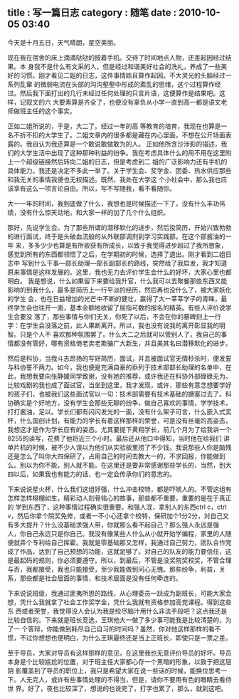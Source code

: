 title    : 写一篇日志
category : 随笔
date     : 2010-10-05 03:40
---

今天是十月五日，天气晴朗，星空美丽。
<!--more-->
现在我在宿舍的床上滴滴哒哒的按着手机。交待了时间地点人物，还差起因经过结果。本 身我不是什么有文采的人，但是经过和谐美好社会的洗礼，养成了一些美好的习惯。刚才看见二姐的日志，这件事情姑且算作起因。不大灵光的头脑经过一系列乱窜 的微弱电流在头部的沟沟壑壑中形成的紊乱的思绪，这个过程算作经过。然后我下面打出的几行未经过任何处理的只言片语，这便算作是结果吧。这样，记叙文的六 大要素算是齐全了，也便没有辜负从小学一直到高一都是语文老师做班主任的这个事实。

正如二姐所说的，于是，大二了。经过一年的高 等教育的培育，我现在也算是一名不折不扣的大学生了。二姐文章内的很多都是藏在内心里面，不想在公开场面表露的。我自认为我还算是一个敢说敢做敢为的人。 正如他所含沙涉影的描述，我们的大学生活中出现了这种那种利益的纷争。我在考虑具体什么的用不用在这里附上一个超级链接然后转向二姐的日志，但是考虑到二 姐的广泛影响力还有手机的具体能力。我还是决定不多此一举了。关于学生会、奖学金、团委、热水供应那些和我无关的事情我便也无权描述。既然，我处在大学这 个小社会中，那么我也应该享有这么一项言论自由。所以，写不写随我，看不看随你。

大一一年的时间，我到底做了什么，我想也是时候描述一下了。没有什么丰功伟绩，没有什么惊天动地，和大家一样的加了几个什么组织。

那好，先说学生会。为了那些所谓的潜移默化的进步，然后投简历，开始兴致勃勃的进行面试，终于是头破血流般的从外联部调剂到学习实践部，在这个部酱油的一年 来，多多少少也算是有所收获有所成长，以致于我觉得进步超过了我所想象，感觉到所有的东西都领悟了之后，在学期初的时候，选择了退出。刚才看到二姐日志中 写到什么干事—部长助理—部长副部长的路线，突然给了我启发，我才知道原来事情是这样发展的。这里，我也无力去评价学生会什么的好坏，大家心里也都明白。 我是想说，什么如果留下来要给我升官，什么我可以去聚餐那些东西又能影响的到我什么，最多是简历上一行平淡的经历，然后再也没什么了，被大家妖化的学生 会，也在日益增加的光芒中不断的健壮，赢得了大一莘莘学子的青睐，最终学生会也往开一面，基本全额地收留了屈指可数的报名的精英。有些人评价说学生会要没 落了，那些事情与你们无关，你死了以后，不会在你的墓碑刻上一行字：在学生会没落之前，此人果断离开。所以，我也没有说我的离开彰显我的明智。只是个人不 喜欢那种氛围罢了。什么大二之后就可以管别人了，我自己的事情都没有管好，哪有资格倚老卖老欺骗广大新生，并且美其名曰潜移默化的进步。

然后是科协，当我斗志昂扬的写好简历，面试，并且被面试官无情秒杀时，便发誓与科协誓不两力。如今，我也便是充满自豪的忝列于技术部部长助理的名单中，在 此，我想我要向张静媛同学致谢，没有她的推荐，或许我还在科协外部碌碌无为。比较戏剧的我也成了面试官，当坐到这里，我才发现，或许，那些有意念想要学好 的孩子们，也被我们这些面试官以一句：技术部需要有技术基础的搪塞过去了。科协确实是个好地方，没有学生会那些无聊的纷争，做自己喜欢的事情，学学技术， 打打酱油，足以。学长们都有闪闪发光的一面，没有什么架子可言，什么嵌入式奖杯，什么国创计划，有能力的学长有着这样那样的荣誉，可是没有丝毫的高姿态， 我想这才是作为学长应有的姿态。尤其要提下黄翔学长，前几个月为了给我讲一个8255的读写，花费了他将近三个小时。最后还从他口中得知，当时他在给我们 讲单片机的时候，被不少人误以为他们从实验板里捞了不少钱。我说那些人你是脑残还是怎么了叫你大四保研了，占用自己的时间去教大一的，不求回报，你能做到 么。别以为你不能，别人就不能。在这里还是要非常感谢那些学长的，当然，到大四以后，如果我也有能力的话，也一定会传承你们的意志的。

下来说说星火杯，什么我们这组好强，什么冲击校特，都是吓唬人的。不管这组有怎样怎样栩栩如生，精彩动人刻骨铭心的故事，那些都不重要，重要的是在于真正的 学到东西了，这种事情过程确实很重要。和强人混，拿别人的东西ctrl c，ctrl v，然后你拿个院奖免修，或者一不小心还拿个校特，保研加个1分2分，对自己又有多大提升？什么没基础求强人带，你就那么看不起自己？那么强人永远是强 人，你自己永远只是你自己。我没有像某些人什么从小就开始学编程，家里的人随便就弄个专利给自己挥霍。我就是零基础那又怎样，我通过自己努力，团队合作完 成了作品，达到了自己预想的功能，这就足够了。对自己的队友的能力要信任，这是最起码的规则，你必须要遵守。所以，到最后，不管是没奖院奖校奖，不管合理 与否，我都接受，我也只能接受，至少我能做到问心无愧。那些纷争，利益，关系，那些都是社会层面的事情，和技术层面是没有任何牵连的。

下来说说班级，我通过匪夷所思的路线，从心理委员一跃成为副班长，可能大家会想，凭什么我就拿了社会工作奖学金，凭什么我就有资格参加高党课程。得到这些东 西或者荣誉，我觉得没人会认为我是绞尽脑汁用什么非法手段吧？这点我还是比较自信的。下来就是班长竞选，王琪他大一做了多少事可能我是比较清楚的，为了一 个答辩，你能做到耗尽自己自习的时间吗？虽然，你对他这样那样的看不惯，不过你想想也便明白，为什么王琪最终还是当上正班长，即使只是一票之差。

至于导员，大家对导员有这样那样的意见，在这里我也无意评价导员的好坏。导员本身是个比较尴尬的位置，对于班主任大家都心存一个黑暗的形象，以致于把这层阴 影覆盖到了导员的职位上，我只是希望大家在说一些话的时候，能换位思考一下。人无完人，或许有些事情处理的不得当，但是，请你不要用有色的眼睛去看待世 界。好了，夜也比较深了，想说的也说完了，打字也累了，那么，就到这吧。